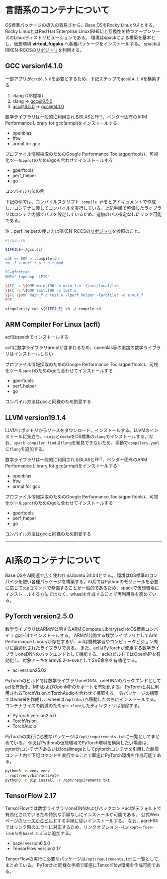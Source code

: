 # 言語系のコンテナについて

OS標準パッケージの導入の容易さから、Base OSをRocky Linux 9.4とする。
Rocky LinuxとはRed Hat Enterprise Linux(RHEL)と互換性を持つオープンソースのLinuxディストリビューションである。
環境はspackによる構築を基本とし、仮想環境 **virtual_fugaku** へ各種パッケージをインストールする。
spackはRIKEN-RCCSの[リポジトリ](https://github.com/RIKEN-RCCS/spack.git)を利用する。

## GCC version14.1.0

一部アプリが`gcc@8.5.0`を必要とするため、下記ステップで`gcc@14.1.0`を構築する
1. clang (OS標準)
2. clang -> gcc@8.5.0
3. gcc@8.5.0 -> gcc@14.1.0

数学ライブラリは一般的に利用されるBLASとFFT、ベンダー固有のARM Performance Library for gcc(armpl)をインストールする
- openblas
- fftw
- armpl for gcc

プロファイル情報採取のためのGoogle Performance Tools(gperftools)、可視化ツール`pprof`のためのgoも合わせてインストールする
- gperftools
- perf_helper
- go

コンパイル方法の例

下記の例では、コンパイルスクリプト`.compile.sh`をヒアドキュメントで作成し、コンテナに渡してコンパイルを実行している。上記手順で整備したライブラリはコンテナ内部でパスを設定しているため、追加のパス指定なしにリンク可能である。

  注：perf_helperの使い方はRIKEN-RCCSの[リポジトリ](https://github.com/RIKEN-RCCS/perf_helper)を参照のこと。
  
  ```bash
  #!/bin/sh

  SIFFILE=./gcc.sif

  cat << EOF > .compile.sh
  rm -f a.out* *.a *.o *.mod

  FC=gfortran
  OMP="-fopenmp -fPIC"

  \$FC -c \$OMP main.f90 -o main_f.o -J/usr/local/lib
  \$FC -c \$OMP test.f90 -o test.o
  \$FC \$OMP main_f.o test.o -lperf_helper -lprofiler -o a.out_f
  EOF

  singularity run ${SIFFILE} sh ./.compile.sh
  ```

## ARM Compiler For Linux (acfl)

acflはspackでインストールする

acflに数学ライブラリarmplが含まれるため、openblas等の追加の数学ライブラリはインストールしない

プロファイル情報採取のためのGoogle Performance Tools(gperftools)、可視化ツール`pprof`のためのgoも合わせてインストールする
- gperftools
- perf_helper
- go

コンパイル方法はgccと同様のため割愛する

## LLVM version19.1.4

LLVMリポジトリからソースをダウンロード、インストールする。LLVMのインストールに先立ち、`ninja`と`cmake`をOS標準の`clang`でインストールする。なお、`spack compiler find`は`flang`を発見できないため、手動で`compilers.yaml`に`flang`を追加する。

数学ライブラリは一般的に利用されるBLASとFFT、ベンダー固有のARM Performance Library for gcc(armpl)をインストールする
- openblas
- fftw
- armpl for gcc

プロファイル情報採取のためのGoogle Performance Tools(gperftools)、可視化ツール`pprof`のためのgoも合わせてインストールする
- gperftools
- perf_helper
- go

コンパイル方法はgccと同様のため割愛する

---

# AI系のコンテナについて

Base OSをAI関連で広く使われるUbuntu 24.04とする。
環境はOS標準のコンパイラを使い各種パッケージを構築する。AI系ではPythonのモジュールを必要に応じて`pip`コマンドで整備することが一般的であるため、spackで仮想環境にインストールする方法ではなく、wheelを作成することで再利用性を高めている。

## PyTorch version2.5.0

数学ライブラリはARMが公開するARM Compute Library(acl)をOS標準コンパイラ gcc-14でインストールする。
ARMが公開する数学ライブラリとしてArm Performance Libraryが存在するが、aclは機械学習やコンピュータビジョン向けに最適化されたライブラリである。
また、aclはPyTorchが使用する数学ライブラリoneDNNのバックエンドとして機能する。
aclのビルドではOpenMPを有効化し、対象アーキをarmv8.2-a-sveとしてSVE命令を有効化する。
- acl version25.02

PyTorchのビルドでは数学ライブラリoneDNN、oneDNNのバックエンドとしてaclを有効化、MPIおよびOpenMPのサポートを有効化する。
PyTorchと共に利用されるTorchVisionとTorchAudioを合わせて構築する。
各パッケージの構築ではwheelを作成し、wheelは`/opt/dist`へ移動したのちにインストールする。
コンテナサイズの削減のため`git clone`したディレクトリは削除する。
- PyTorch version2.5.0
- TorchVision
- TorchAudio

PyTorchの実行に必要なパッケージは`/opt/requirements.txt`に一覧としてまとめている。
例えばPythonの仮想環境でPyTorch環境を構築したい場合は、pytorchコンテナ内あるいはlocalimageとしてpytorchコンテナを引用した新規コンテナ内で下記コマンドを実行することで即座にPyTorch環境を作成可能である。
```bash
python3 -m venv venv
. /opt/venv/bin/activate
python3 -m pip install -r /opt/requirements.txt
```

## TensorFlow 2.17

TensorFlowでは数学ライブラリoneDNNおよびバックエンドaclがデフォルトで有効化されているため特別な手順なしにインストールが可能である。
公式Webページの[ソースからビルド](https://www.tensorflow.org/install/source?hl=ja)する手順に従いインストールする。
なお、aarch64ではリンク時のエラーに対応するため、リンクオプション`--linkopt=-fuse-ld=bfd`を`bazel build`に追加する。
- bazel version6.5.0
- TensorFlow version2.17

TensorFlowの実行に必要なパッケージは`/opt/requirements.txt`に一覧としてまとめている。
PyTorchと同様な手順で即座にTensorFlow環境を作成可能である。
